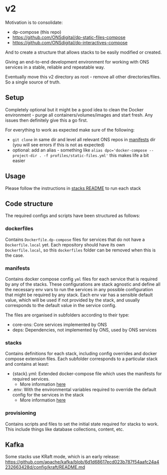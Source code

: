 # v2

Motivation is to consolidate: 
- dp-compose (this repo)
- https://github.com/ONSdigital/dp-static-files-compose
- https://github.com/ONSdigital/dp-interactives-compose

And to create a structure that allows stacks to be easily modified or created.

Giving an end-to-end development environment for working with ONS services in a stable, reliable and repeatable way.

Eventually move this v2 directory as root - remove all other directories/files. So a single source of truth.

## Setup

Completely optional but it might be a good idea to clean the Docker environment - purge all containers/volumes/images and start fresh. Any issues then definitely give this a go first.

For everything to work as expected make sure of the following:

- `git clone` in same dir and level all relevant ONS repos in [manifests](manifests) dir (you will see errors if this is not as expected)
- optional: add an alias - something like `alias dpc='docker-compose --project-dir . -f profiles/static-files.yml'` this makes life a bit easier

## Usage

Please follow the instructions in [stacks README](./stacks/README.md) to run each stack

## Code structure

The required configs and scripts have been structured as follows:

### dockerfiles

Contains `Dockerfile.dp-compose` files for services that do not have a `Dockerfile.local` yet. Each repository should have its own `Dockerfile.local`, so this `dockerfiles` folder can be removed when this is the case.

### manifests

Contains docker compose config `yml` files for each service that is required by any of the stacks. These configurations are stack agnostic and define all the necessary env vars to run the services in any possible configuration that might be required by any stack. Each env var has a sensible default value, which will be used if not provided by the stack, and usually corresponds to the default value in the service config.

The files are organised in subfolders according to their type:

- core-ons: Core services implemented by ONS
- deps: Dependencies, not implemented by ONS, used by ONS services

### stacks

Contains definitions for each stack, including config overrides and docker compose extension files.
Each subfolder corresponds to a particular stack and contains at least:

- {stack}.yml: Extended docker-compose file which uses the manifests for required services.
  - More information [here](https://docs.docker.com/compose/extends/)
- .env: With the environmental variables required to override the default config for the services in the stack
  - More information [here](https://docs.docker.com/compose/environment-variables/#using-the---env-file--option)

### provisioning

Contains scripts and files to set the initial state required for stacks to work. This include things like database collections, content, etc.

## Kafka

Some stacks use KRaft mode, which is an early release: https://github.com/apache/kafka/blob/6d1d68617ecd023b787f54aafc24a4232663428d/config/kraft/README.md
